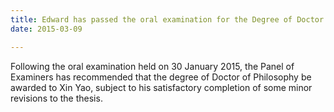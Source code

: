 ```yaml
---
title: Edward has passed the oral examination for the Degree of Doctor of Philosophy
date: 2015-03-09

---
```


<!--more-->

 Following the oral examination held on 30 January 2015, the Panel of Examiners has recommended that the degree of Doctor of Philosophy be awarded to Xin Yao, subject to his satisfactory completion of some minor revisions to the thesis.
